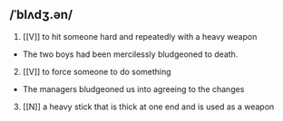 ## /ˈblʌdʒ.ən/  
1. [[V]]
to hit someone hard and repeatedly with a heavy weapon

- The two boys had been mercilessly bludgeoned to death.

2. [[V]]
to force someone to do something

- The managers bludgeoned us into agreeing to the changes

3. [[N]]
a heavy stick that is thick at one end and is used as a weapon